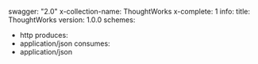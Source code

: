 swagger: "2.0"
x-collection-name: ThoughtWorks
x-complete: 1
info:
  title: ThoughtWorks
  version: 1.0.0
schemes:
- http
produces:
- application/json
consumes:
- application/json
